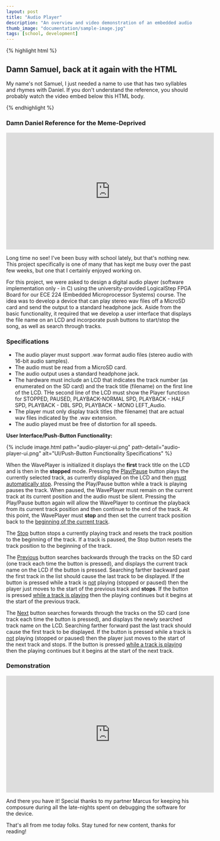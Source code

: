```yaml
---
layout: post
title: "Audio Player"
description: "An overview and video demonstration of an embedded audio player system."
thumb_image: "documentation/sample-image.jpg"
tags: [school, development]
---
```


{% highlight html %}
<div class="background">
  <h2> Damn Samuel, back at it again with the HTML </h2>
  <p>
    My name's not Samuel, I just needed a name to use that 
    has two syllables and rhymes with Daniel. If you don't 
    understand the reference, you should probably watch the 
    video embed below this HTML body.
  </p>
</div>
{% endhighlight %}

### <strong>Damn Daniel Reference for the Meme-Deprived</strong>

<div class="embed-responsive embed-responsive-16by9">
  <iframe width="560" height="315" src="https://www.youtube.com/embed/PnI-byHtMN0" frameborder="0" allow="autoplay; encrypted-media" allowfullscreen></iframe>
</div>

Long time no see! I've been busy with school lately, but that's nothing new. This project specifically is one of many that has kept me busy over the past few weeks, but one that I certainly enjoyed working on.

For this project, we were asked to design a digital audio player (software implementation only - in C) using the university-provided LogicalStep FPGA Board for our ECE 224 (Embedded Microprocessor Systems) course. The idea was to develop a device that can play stereo wav files off a MicroSD card and send the output to a standard headphone jack. Aside from the basic functionality, it required that we develop a user interface that displays the file name on an LCD and incorporate push buttons to start/stop the song, as well as search through tracks.

### <strong>Specifications</strong>
* The audio player must support .wav format audio files (stereo audio with 16-bit audio samples).
* The audio must be read from a MicroSD card.
* The audio output uses a standard headphone jack.
* The hardware must include an LCD that indicates the track number (as enumerated on the SD card) and the track title (filename) on the first line of the LCD. THe second line of the LCD must show the Player functiosn for STOPPED, PAUSED, PLAYBACK-NORMAL SPD, PLAYBACK - HALF SPD, PLAYBACK - DBL SPD, PLAYBACK - MONO LEFT_Audio.
* The player must only display track titles (the filename) that are actual wav files indicated by the .wav extension.
* The audio played must be free of distortion for all speeds.

<strong>User Interface/Push-Button Functionality:</strong>

{% include image.html path="audio-player-ui.png" path-detail="audio-player-ui.png" alt="UI/Push-Button Functionality Specifications" %}

When the WavePlayer is initialized it displays the <strong>first</strong> track title on the LCD and is then in the <strong>stopped</strong> mode. Pressing the <u>Play/Pause</u> button plays the currently selected track, as currently displayed on the LCD and then <u>must automatically stop</u>. Pressing the Play/Pause button while a track is playing pauses the track. When paused, the WavePlayer must remain on the current track at its current position and the audio must be silent. Pressing the Play/Pause button again will allow the WavePlayer to continue the playback from its current track position and then continue to the end of the track. At this point, the WavePlayer must <strong>stop</strong> and then set the current track position back to the <u>beginning of the current track</u>.

The <u>Stop</u> button stops a currently playing track and resets the track position to the beginning of the track. If a track is paused, the Stop button resets the track position to the beginning of the track.

The <u>Previous</u> button searches backwards through the tracks on the SD card (one track each time the button is pressed), and displays the current track name on the LCD if the button is pressed. Searching farther backward past the first track in the list should cause the last track to be displayed. If the button is pressed while a track is <u>not</u> playing (stopped or paused) then the player just moves to the start of the previous track and <strong>stops</strong>. If the button is pressed <u>while a track is playing</u> then the playing continues but it begins at the start of the previous track.

The <u>Next</u> button searches forwards through the tracks on the SD card (one track each time the button is pressed), and displays the newly searched track name on the LCD. Searching farther forward past the last track should cause the first track to be displayed. If the button is pressed while a track is <u>not</u> playing (stopped or paused) then the player just moves to the start of the next track and stops. If the button is pressed <u>while a track is playing</u> then the playing continues but it begins at the start of the next track.

### Demonstration

<div class="embed-responsive embed-responsive-16by9">
  <iframe width="560" height="315" src="https://www.youtube.com/embed/Ss-cPUwrizw" frameborder="0" allow="autoplay; encrypted-media" allowfullscreen></iframe>
</div>

And there you have it! Special thanks to my partner Marcus for keeping his composure during all the late-nights spent on debugging the software for the device.

That's all from me today folks. Stay tuned for new content, thanks for reading!